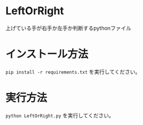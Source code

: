 # LeftOrRight
上げている手が右手か左手か判断するpythonファイル

# インストール方法
`pip install -r requirements.txt`
を実行してください。

# 実行方法
`python LeftOrRight.py`
を実行してください。

